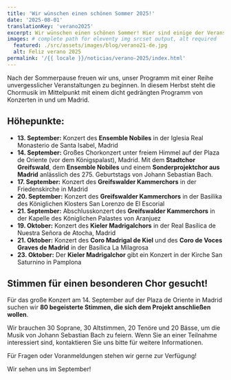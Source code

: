 ```yaml
---
title: 'Wir wünschen einen schönen Sommer 2025!'
date: '2025-08-01'
translationKey: 'verano2025'
excerpt: Wir wünschen einen schönen Sommer! Hier sind einige der Veranstaltungen, die wir für die Rückkehr aus den Ferien vorbereiten.
images: # complete path for eleventy img srcset output, alt required
  featured: ./src/assets/images/blog/verano21-de.jpg
  alt: Feliz verano 2025
permalink: '/{{ locale }}/noticias/verano-2025/index.html'
---
```


Nach der Sommerpause freuen wir uns, unser Programm mit einer Reihe unvergesslicher Veranstaltungen zu beginnen. In diesem Herbst steht die Chormusik im Mittelpunkt mit einem dicht gedrängten Programm von Konzerten in und um Madrid.

## Höhepunkte:

- **13. September:** Konzert des **Ensemble Nobiles** in der Iglesia Real Monasterio de Santa Isabel, Madrid
- **14. September:** Großes Chorkonzert unter freiem Himmel auf der Plaza de Oriente (vor dem Königspalast), Madrid. Mit dem **Stadtchor Greifswald**, dem **Ensemble Nobiles** und einem **Sonderprojektchor aus Madrid** anlässlich des 275. Geburtstags von Johann Sebastian Bach.
- **17. September:** Konzert des **Greifswalder Kammerchors** in der Friedenskirche in Madrid
- **20. September:** Konzert des **Greifswalder Kammerchors** in der Basilika des Königlichen Klosters San Lorenzo de El Escorial
- **21. September:** Abschlusskonzert des **Greifswalder Kammerchors** in der Kapelle des Königlichen Palastes von Aranjuez
- **19. Oktober:** Konzert des **Kieler Madrigalchors** in der Real Basílica de Nuestra Señora de Atocha, Madrid
- **21. Oktober:** Konzert des **Coro Madrigal de Kiel** und des **Coro de Voces Graves de Madrid** in der Basílica La Milagrosa
- **23. Oktober:** Der **Kieler Madrigalchor** gibt ein Konzert in der Kirche San Saturnino in Pamplona

## Stimmen für einen besonderen Chor gesucht!

Für das große Konzert am 14. September auf der Plaza de Oriente in Madrid suchen wir **80 begeisterte Stimmen, die sich dem Projekt anschließen wollen**.

Wir brauchen 30 Soprane, 30 Altstimmen, 20 Tenöre und 20 Bässe, um die Musik von Johann Sebastian Bach zu feiern. Wenn Sie an einer Teilnahme interessiert sind, kontaktieren Sie uns bitte für weitere Informationen.

Für Fragen oder Voranmeldungen stehen wir gerne zur Verfügung!

Wir sehen uns im September!
